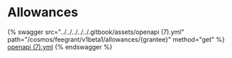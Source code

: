# Allowances

{% swagger src="../../../../../.gitbook/assets/openapi (7).yml" path="/cosmos/feegrant/v1beta1/allowances/{grantee}" method="get" %}
[openapi (7).yml](<../../../../../.gitbook/assets/openapi (7).yml>)
{% endswagger %}
